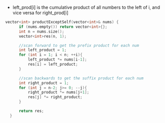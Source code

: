 - left_prod[i] is the cumulative product of all numbers to the left of i, and vice versa for right_prod[i]
```cpp
vector<int> productExceptSelf(vector<int>& nums) {
      if (nums.empty()) return vector<int>{};
      int n = nums.size();
      vector<int>res(n, 1);

      //scan forward to get the prefix product for each num 
      int left_product = 1;
      for (int i = 1; i < n; ++i){
          left_product *= nums[i-1];
          res[i] = left_product;
      }

      //scan backwards to get the suffix product for each num
      int right_product = 1;
      for (int j = n-2; j>= 0; --j){
          right_product *= nums[j+1];
          res[j] *= right_product;
      }

      return res;
  }
  ```
